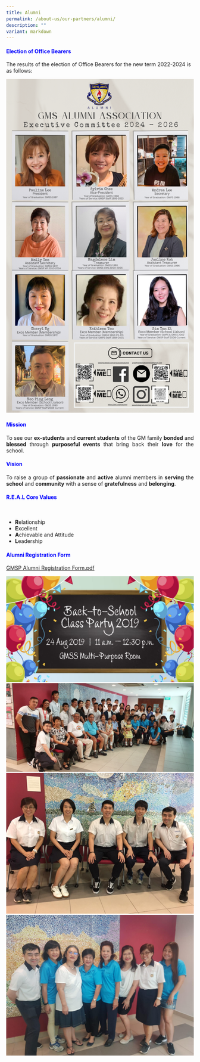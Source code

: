```yaml
---
title: Alumni
permalink: /about-us/our-partners/alumni/
description: ""
variant: markdown
---
```

<h4 style="color:blue;">Election of Office Bearers</h4>

The results of the election of Office Bearers for the new term 2022-2024 is as follows:

![](/images/Alumni.png)

<h4 style="color:blue;">Mission</h4>

<p style="text-align: justify;">To see our <b>ex-students</b> and <b>current students</b> of the GM family <b>bonded</b> and <b>blessed</b> through <b>purposeful events</b> that bring back their <b>love</b> for the school.  <br></p>

<h4 style="color:blue;">Vision</h4>

<p style="text-align: justify;">To raise a group of <b>passionate</b> and <b>active</b> alumni members in <b>serving</b> the <b>school</b> and <b>community</b> with a sense of <b>gratefulness</b> and <b>belonging</b>.<br></p>

<h4 style="color:blue;">R.E.A.L Core Values</h4><br>

- <b>R</b>elationship  <br>
- <b>E</b>xcellent  <br>
- <b>A</b>chievable and Attitude<br>  
- <b>L</b>eadership<br>

<h4 style="color:blue;">Alumni Registration Form</h4>

[GMSP Alumni Registration Form.pdf](/files/GMSP%20Alumni%20Registration%20Form.pdf)

![](/images/IMG-20190715-WA0012.jpg)
![](/images/20190824_122907.jpg)
![](/images/IMG-20190824-WA0035.jpg)
![](/images/IMG-20190824-WA0032.jpg)